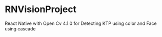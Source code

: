# RNVisionProject

React Native with Open Cv 4.1.0 for Detecting KTP using color and Face using cascade
